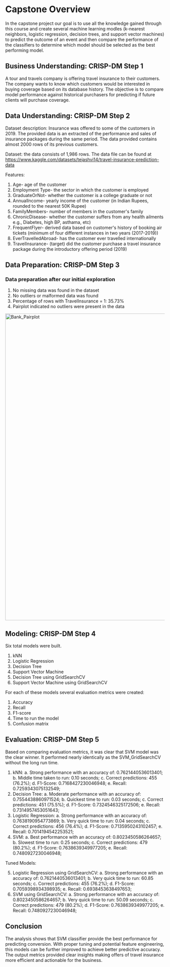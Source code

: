 # Capstone Overview

In the capstone project our goal is to use all the knowledge gained through this course and create several machine learning modles (k-nearest neighbors, logistic regression, decision trees, and support vector machines) to predict the outcome of an event and then compare the performance of the classifiers to determine which model should be selected as the best performing model.

## Business Understanding: CRISP-DM Step 1
A tour and travels company is offering travel insurance to their customers. The company wants to know which customers would be interested in buying coverage based on its database history. 
The objective is to compare model performance against historical purchasers for predicting if future clients will purchase coverage.

## Data Understanding: CRISP-DM Step 2  
Dataset description: 
Insurance was offered to some of the customers in 2019. The provided data is an extracted of the performance and sales of insurance packages during the same period.
The data provided contains almost 2000 rows of its previous customers.

Dataset: the data consists of 1,986 rows. The data file can be found at https://www.kaggle.com/datasets/tejashvi14/travel-insurance-prediction-data

Features:
1. Age- age of the customer
2. Employment Type- the sector in which the customer is employed
3. GraduateOrNot- whether the customer is a college graduate or not
4. AnnualIncome- yearly income of the customer (in Indian Rupees, rounded to the nearest 50K Rupee)
5. FamilyMembers- number of members in the customer's family
6. ChronicDisease- whether the customer suffers from any health ailments e.g., Diabetes, high BP, asthama, etc) 
7. FrequentFlyer- derived data based on customer's history of booking air tickets (minimum of four different instances in two years (2017-2019))
8. EverTravelledAbroad- has the customer ever travelled internationally
9. TravelInsurance- (target) did the customer purchase a travel insurance package during the introductory offering period (2019)

## Data Preparation: CRISP-DM Step 3
### Data preparation after our initial exploration
1. No missing data was found in the dataset
2. No outliers or malformed data was found
3. Percentage of rows with TravelInsurance = 1: 35.73%
4. Pairplot indicated no outliers were present in the data

<img width="969" alt="Bank_Pairplot" src="https://github.com/bbbond3phd/PracticalApplication3_Module17/assets/161508171/dbe4ed2c-041f-4bb2-8f22-cac544ae10b6">

## Modeling: CRISP-DM Step 4
Six total models were built.
1. kNN
2. Logistic Regression
3. Decision Tree
4. Support Vector Machine
5. Decision Tree using GridSearchCV
6. Support Vector Machine using GridSearchCV
   
For each of these models several evaluation metrics were created:
1. Accuracy
2. Recall
3. F1-score
4. Time to run the model
5. Confusion matrix

## Evaluation: CRISP-DM Step 5
Based on comparing evaluation metrics, it was clear that SVM model was the clear winner. It performed nearly identically as the SVM_GridSearchCV without the long run time.
1. kNN:
   a. Strong performance with an accuracy of: 0.7621440536013401;
   b. Middle time taken to run: 0.10 seconds;
   c. Correct predictions: 455 (76.2%);
   d. F1-Score: 0.7168427230046948;
   e. Recall: 0.7259343075132549;
2. Decision Tree: 
   a. Moderate performance with an accuracy of: 0.7554438860971524;
   b. Quickest time to run: 0.03 seconds;
   c. Correct predictions: 451 (75.5%);
   d. F1-Score: 0.7324546325172506;
   e. Recall: 0.7314957453051643;
3. Logistic Regression: 
   a. Strong performance with an accuracy of: 0.7638190954773869;
   b. Very quick time to run: 0.04 seconds;
   c. Correct predictions: 456 (76.4%);
   d. F1-Score: 0.7135950243102457;
   e. Recall: 0.7014194542253521;
4. SVM: 
   a. Best performance with an accuracy of: 0.8023450586264657;
   b. Slowest time to run: 0.25 seconds;
   c. Correct predictions: 479 (80.2%);
   d. F1-Score: 0.7638639349977205;
   e. Recall: 0.7480927230046948;

Tuned Models:


5. Logistic Regression using GridSearchCV:
   a. Strong performance with an accuracy of: 0.7621440536013401;
   b. Very quick time to run: 60.85 seconds;
   c. Correct predictions: 455 (76.2%);
   d. F1-Score: 0.7059398934398935;
   e. Recall: 0.6938453638497653;
6. SVM using GridSearchCV:
   a. Strong performance with an accuracy of: 0.8023450586264657;
   b. Very quick time to run: 50.09 seconds;
   c. Correct predictions: 479 (80.2%);
   d. F1-Score: 0.7638639349977205;
   e. Recall: 0.7480927230046948;

## Conclusion
The analysis shows that SVM classifier provide the best performance for predicting conversion. With proper tuning and potential feature engineering, this models can be further improved to achieve better predictive accuracy. The output metrics provided clear insights making offers of travel insurance more efficient and actionable for the business.
